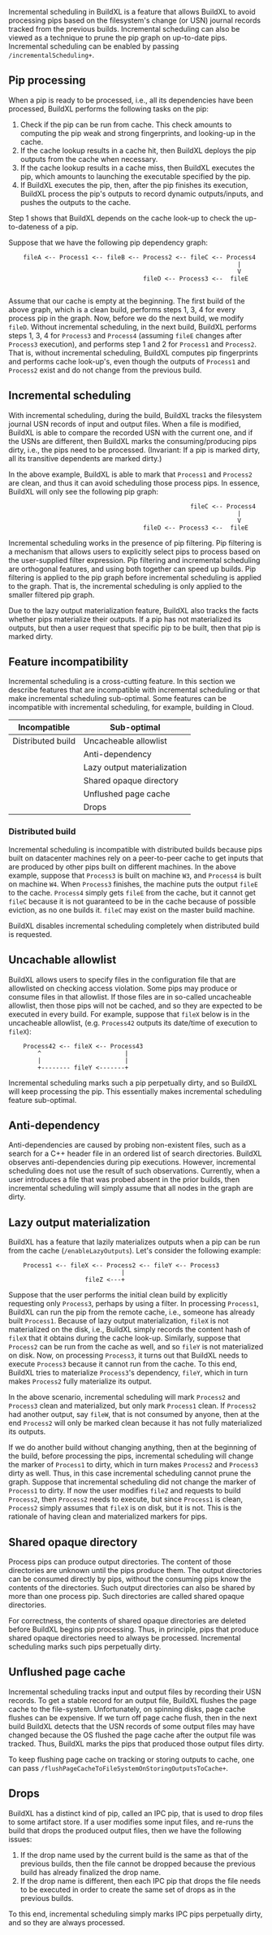 Incremental scheduling in BuildXL is a feature that allows BuildXL to avoid processing pips based on the filesystem's change (or USN) journal records tracked from the previous builds. Incremental scheduling can also be viewed as a technique to prune the pip graph on up-to-date pips. Incremental scheduling can be enabled by passing `/incrementalScheduling+`.

## Pip processing
When a pip is ready to be processed, i.e., all its dependencies have been processed, BuildXL performs the following tasks on the pip:
1. Check if the pip can be run from cache. This check amounts to computing the pip weak and strong fingerprints,  and looking-up in the cache.
2. If the cache lookup results in a cache hit, then BuildXL deploys the pip outputs from the cache when necessary.
3. If the cache lookup results in a cache miss, then BuildXL executes the pip, which amounts to launching the executable specified by the pip.
4. If BuildXL executes the pip, then, after the pip finishes its execution, BuildXL process the pip's outputs to record dynamic outputs/inputs, and pushes the outputs to the cache.

Step 1 shows that BuildXL depends on the cache look-up to check the up-to-dateness of a pip.

Suppose that we have the following pip dependency graph:
```
    fileA <-- Process1 <-- fileB <-- Process2 <-- fileC <-- Process4
                                                               |
                                                               V
                                     fileD <-- Process3 <--  fileE
                                                     
```
Assume that our cache is empty at the beginning. The first build of the above graph, which is a clean build, performs steps 1, 3, 4 for every process pip in the graph.
Now, before we do the next build, we modify `fileD`. Without incremental scheduling, in the next build, BuildXL performs steps 1, 3, 4 for `Process3` and `Process4` (assuming `fileE` changes after `Process3` execution), and performs step 1 and 2 for `Process1` and `Process2`. That is, without incremental scheduling, BuildXL computes pip fingerprints and performs cache look-up's, even though the outputs of `Process1` and `Process2` exist and do not change from the previous build.

## Incremental scheduling
With incremental scheduling, during the build, BuildXL tracks the filesystem journal USN records of input and output files. When a file is modified, BuildXL is able to compare the recorded USN with the current one, and if the USNs are different, then BuildXL marks the consuming/producing pips dirty, i.e., the pips need to be processed. (Invariant: If a pip is marked dirty, all its transitive dependents are marked dirty.)

In the above example, BuildXL is able to mark that `Process1` and `Process2` are clean, and thus it can avoid scheduling those process pips. In essence, BuildXL will only see the following pip graph:
````
                                                  fileC <-- Process4
                                                               |
                                                               V
                                     fileD <-- Process3 <--  fileE
````

Incremental scheduling works in the presence of pip filtering. Pip filtering is a mechanism that allows users to explicitly select pips to process based on the user-supplied filter expression. Pip filtering and incremental scheduling are orthogonal features, and using both together can speed up builds. Pip filtering is applied to the pip graph before incremental scheduling is applied to the graph. That is, the incremental scheduling is only applied to the smaller filtered pip graph.

Due to the lazy output materialization feature, BuildXL also tracks the facts whether pips materialize their outputs. If a pip has not materialized its outputs, but then a user request that specific pip to be built, then that pip is marked dirty.

## Feature incompatibility
Incremental scheduling is a cross-cutting feature. In this section we describe features that are incompatible with incremental scheduling or that make incremental scheduling sub-optimal. Some features can be incompatible with incremental scheduling, for example, building in Cloud.

| Incompatible        | Sub-optimal                         | 
| ------------------ | -----------------------------|
| Distributed build  | Uncacheable allowlist           |
|                             | Anti-dependency                 |
|                             | Lazy output materialization  |
|                             | Shared opaque directory      |                       
|                             | Unflushed page cache          |
|                             | Drops                                  |


### Distributed build
Incremental scheduling is incompatible with distributed builds because pips built on datacenter machines rely on a peer-to-peer cache to get inputs that are produced by other pips built on different machines. In the above example, suppose that `Process3` is built on machine `W3`, and `Process4` is built on machine `W4`. When `Process3` finishes, the machine puts the output `fileE` to the cache. `Process4` simply gets `fileE` from the cache, but it cannot get `fileC` because it is not guaranteed to be in the cache because of possible eviction, as no one builds it. `fileC` may exist on the master build machine.

BuildXL disables incremental scheduling completely when distributed build is requested.

## Uncachable allowlist
BuildXL allows users to specify files in the configuration file that are allowlisted on checking access violation. Some pips may produce or consume files in that allowlist. If those files are in so-called uncacheable allowlist, then those pips will not be cached, and so they are expected to be executed in every build. For example, suppose that `fileX` below is in the uncacheable
allowlist, (e.g. `Process42` outputs its date/time of execution to `fileX`): 
```
    Process42 <-- fileX <-- Process43
        ^                       |
        |                       |
        +-------- fileY <-------+
```

Incremental scheduling marks such a pip perpetually dirty, and so BuildXL will keep processing the pip. This essentially makes incremental scheduling feature sub-optimal.

## Anti-dependency
Anti-dependencies are caused by probing non-existent files, such as a search for a C++ header file in an ordered list of search directories. BuildXL observes anti-dependencies during pip executions. However, incremental scheduling does not use the result of such observations. Currently, when a user introduces a file that was probed absent in the prior builds, then incremental scheduling will simply assume that all nodes in the graph are dirty.

## Lazy output materialization
BuildXL has a feature that lazily materializes outputs when a pip can be run from the cache (`/enableLazyOutputs`). Let's consider the following example:
```
    Process1 <-- fileX <-- Process2 <-- fileY <-- Process3
                               |
                     fileZ <---+
```
Suppose that the user performs the initial clean build by explicitly requesting only `Process3`, perhaps by using a filter. In processing `Process1`, BuildXL can run the pip from the remote cache, i.e., someone has already built `Process1`. Because of lazy output materialization, `fileX` is not materialized on the disk, i.e., BuildXL simply records the content hash of `fileX` that it obtains during the cache look-up. Similarly, suppose that `Process2` can be run from the cache as well, and so `fileY` is not materialized on disk. Now, on processing `Process3`, it turns out that BuildXL needs to execute `Process3` because it cannot run from the cache. To this end, BuildXL tries to materialize `Process3`'s dependency, `fileY`, which in turn makes `Process2` fully materialize its output. 

In the above scenario, incremental scheduling will mark `Process2` and `Process3` clean and materialized, but only mark `Process1` clean. If `Process2` had another output, say `fileW`, that is not consumed by anyone, then at the end `Process2` will only be marked clean because it has not fully materialized its outputs.

If we do another build without changing anything, then at the beginning of the build, before processing the pips, incremental scheduling will change the marker of `Process1` to dirty, which in turn makes `Process2` and `Process3` dirty as well. Thus, in this case incremental scheduling cannot prune the graph. Suppose that incremental scheduling did not change the marker of `Process1` to dirty. If now the user modifies `fileZ` and requests to build `Process2`, then `Process2` needs to execute, but since `Process1` is clean, `Process2` simply assumes that `fileX` is on disk, but it is not. This is the rationale of having clean and materialized markers for pips.

## Shared opaque directory
Process pips can produce output directories. The content of those directories are unknown until the pips produce them. The output directories can be consumed directly by pips, without the consuming pips know the contents of the directories. Such output directories can also be shared by more than one process pip. Such directories are called shared opaque directories. 

For correctness, the contents of shared opaque directories are deleted before BuildXL begins pip processing. Thus, in principle, pips that produce shared opaque directories need to always be processed. Incremental scheduling marks such pips perpetually dirty.

## Unflushed page cache
Incremental scheduling tracks input and output files by recording their USN records. To get a stable record for an output file, BuildXL flushes the page cache to the file-system.
Unfortunately, on spinning disks, page cache flushes can be expensive. If we turn off page cache flush, then in the next build BuildXL detects that the USN records of some output files may have changed because the OS flushed the page cache after the output file was tracked. Thus, BuildXL marks the pips that produced those output files dirty.

To keep flushing page cache on tracking or storing outputs to cache, one can pass `/flushPageCacheToFileSystemOnStoringOutputsToCache+`.

## Drops
BuildXL has a distinct kind of pip, called an IPC pip, that is used to drop files to some artifact store. If a user modifies some input files, and re-runs the build that drops the produced output files, then we have the following issues:

1. If the drop name used by the current build is the same as that of the previous builds, then the file cannot be dropped because the previous build has already finalized the drop name.
2. If the drop name is different, then each IPC pip that drops the file needs to be executed in order to create the same set of drops as in the previous builds.

To this end, incremental scheduling simply marks IPC pips perpetually dirty, and so they are always processed.